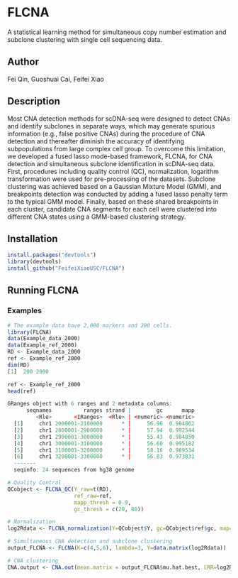# FLCNA
A statistical learning method for simultaneous copy number estimation and subclone clustering with single cell sequencing data.

## Author
Fei Qin, Guoshuai Cai, Feifei Xiao

## Description
Most CNA detection methods for scDNA-seq were designed to detect CNAs and identify subclones in separate ways, which may generate spurious information (e.g., false positive CNAs) during the procedure of CNA detection and thereafter diminish the accuracy of identifying subpopulations from large complex cell group. To overcome this limitation, we developed a fused lasso mode-based framework, FLCNA, for CNA detection and simultaneous subclone identification in scDNA-seq data. First, procedures including quality control (QC), normalization, logarithm transformation were used for pre-processing of the datasets. Subclone clustering was achieved based on a Gaussian Mixture Model (GMM), and breakpoints detection was conducted by adding a fused lasso penalty term to the typical GMM model. Finally, based on these shared breakpoints in each cluster, candidate CNA segments for each cell were clustered into different CNA states using a GMM-based clustering strategy. 

## Installation
```r
install.packages("devtools")
library(devtools)
install_github("FeifeiXiaoUSC/FLCNA")
```

## Running FLCNA
### Examples

```r
# The example data have 2,000 markers and 200 cells.
library(FLCNA)
data(Example_data_2000)
data(Example_ref_2000)
RD <- Example_data_2000
ref <- Example_ref_2000
dim(RD)
[1]  200 2000
```


```r
ref <- Example_ref_2000
head(ref)

GRanges object with 6 ranges and 2 metadata columns:
      seqnames          ranges strand |        gc      mapp
         <Rle>       <IRanges>  <Rle> | <numeric> <numeric>
  [1]     chr1 2000001-2100000      * |     56.96  0.984862
  [2]     chr1 2800001-2900000      * |     57.94  0.992544
  [3]     chr1 2900001-3000000      * |     55.43  0.984850
  [4]     chr1 3000001-3100000      * |     56.60  0.995182
  [5]     chr1 3100001-3200000      * |     58.16  0.989534
  [6]     chr1 3200001-3300000      * |     56.83  0.973831
  -------
  seqinfo: 24 sequences from hg38 genome
```

```r
# Quality Control 
QCobject <- FLCNA_QC(Y_raw=t(RD), 
                     ref_raw=ref,
                     mapp_thresh = 0.9,
                     gc_thresh = c(20, 80))
```

```r
# Normalization
log2Rdata <- FLCNA_normalization(Y=QCobject$Y, gc=QCobject$ref$gc, map=QCobject$ref$mapp)
```
```r
# Simultaneous CNA detection and subclone clustering
output_FLCNA <- FLCNA(K=c(4,5,6), lambda=3, Y=data.matrix(log2Rdata))
```
```r
# CNA clustering
CNA.output <- CNA.out(mean.matrix = output_FLCNA$mu.hat.best, LRR=log2Rdata, Clusters=output$s.hat.best, ref=ref, cutoff=0.35, L=100)
```
